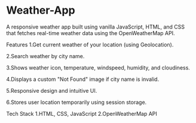 # Weather-App
A responsive weather app built using vanilla JavaScript, HTML, and CSS that fetches real-time weather data using the OpenWeatherMap API.

Features
1.Get current weather of your location (using Geolocation).

2.Search weather by city name.

3.Shows weather icon, temperature, windspeed, humidity, and cloudiness.

4.Displays a custom "Not Found" image if city name is invalid.

5.Responsive design and intuitive UI.

6.Stores user location temporarily using session storage.

Tech Stack
1.HTML, CSS, JavaScript
2.OpenWeatherMap API

